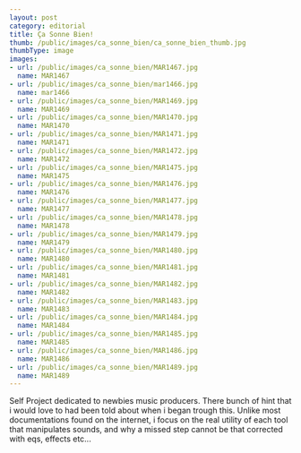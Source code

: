 ```yaml
---
layout: post
category: editorial
title: Ça Sonne Bien!
thumb: /public/images/ca_sonne_bien/ca_sonne_bien_thumb.jpg
thumbType: image
images:
- url: /public/images/ca_sonne_bien/MAR1467.jpg
  name: MAR1467 
- url: /public/images/ca_sonne_bien/mar1466.jpg
  name: mar1466     
- url: /public/images/ca_sonne_bien/MAR1469.jpg
  name: MAR1469
- url: /public/images/ca_sonne_bien/MAR1470.jpg
  name: MAR1470   
- url: /public/images/ca_sonne_bien/MAR1471.jpg
  name: MAR1471   
- url: /public/images/ca_sonne_bien/MAR1472.jpg
  name: MAR1472   
- url: /public/images/ca_sonne_bien/MAR1475.jpg
  name: MAR1475   
- url: /public/images/ca_sonne_bien/MAR1476.jpg
  name: MAR1476   
- url: /public/images/ca_sonne_bien/MAR1477.jpg
  name: MAR1477  
- url: /public/images/ca_sonne_bien/MAR1478.jpg
  name: MAR1478   
- url: /public/images/ca_sonne_bien/MAR1479.jpg
  name: MAR1479   
- url: /public/images/ca_sonne_bien/MAR1480.jpg
  name: MAR1480   
- url: /public/images/ca_sonne_bien/MAR1481.jpg
  name: MAR1481   
- url: /public/images/ca_sonne_bien/MAR1482.jpg
  name: MAR1482   
- url: /public/images/ca_sonne_bien/MAR1483.jpg
  name: MAR1483   
- url: /public/images/ca_sonne_bien/MAR1484.jpg
  name: MAR1484   
- url: /public/images/ca_sonne_bien/MAR1485.jpg
  name: MAR1485   
- url: /public/images/ca_sonne_bien/MAR1486.jpg
  name: MAR1486   
- url: /public/images/ca_sonne_bien/MAR1489.jpg
  name: MAR1489                                                                    
---
```

Self Project dedicated to newbies music producers. There bunch of hint that 
i would love to had been told about when i began trough this. 
Unlike most documentations found on the internet, i focus on the real utility
of each tool that manipulates sounds, and why a missed step cannot be that
corrected with eqs, effects etc...
